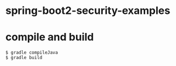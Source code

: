# spring-boot2-security-examples

# compile and build

    $ gradle compileJava
    $ gradle build

